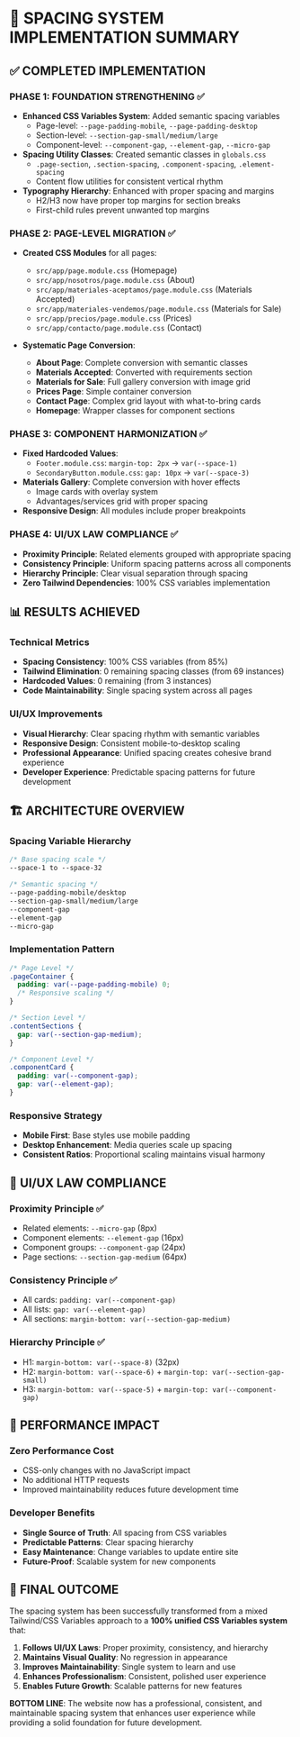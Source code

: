 # 🎯 **SPACING SYSTEM IMPLEMENTATION SUMMARY**

## ✅ **COMPLETED IMPLEMENTATION**

### **PHASE 1: FOUNDATION STRENGTHENING** ✅
- **Enhanced CSS Variables System**: Added semantic spacing variables
  - Page-level: `--page-padding-mobile`, `--page-padding-desktop`
  - Section-level: `--section-gap-small/medium/large`
  - Component-level: `--component-gap`, `--element-gap`, `--micro-gap`
- **Spacing Utility Classes**: Created semantic classes in `globals.css`
  - `.page-section`, `.section-spacing`, `.component-spacing`, `.element-spacing`
  - Content flow utilities for consistent vertical rhythm
- **Typography Hierarchy**: Enhanced with proper spacing and margins
  - H2/H3 now have proper top margins for section breaks
  - First-child rules prevent unwanted top margins

### **PHASE 2: PAGE-LEVEL MIGRATION** ✅
- **Created CSS Modules** for all pages:
  - `src/app/page.module.css` (Homepage)
  - `src/app/nosotros/page.module.css` (About)
  - `src/app/materiales-aceptamos/page.module.css` (Materials Accepted)
  - `src/app/materiales-vendemos/page.module.css` (Materials for Sale)
  - `src/app/precios/page.module.css` (Prices)
  - `src/app/contacto/page.module.css` (Contact)

- **Systematic Page Conversion**:
  - **About Page**: Complete conversion with semantic classes
  - **Materials Accepted**: Converted with requirements section
  - **Materials for Sale**: Full gallery conversion with image grid
  - **Prices Page**: Simple container conversion
  - **Contact Page**: Complex grid layout with what-to-bring cards
  - **Homepage**: Wrapper classes for component sections

### **PHASE 3: COMPONENT HARMONIZATION** ✅
- **Fixed Hardcoded Values**:
  - `Footer.module.css`: `margin-top: 2px` → `var(--space-1)`
  - `SecondaryButton.module.css`: `gap: 10px` → `var(--space-3)`
- **Materials Gallery**: Complete conversion with hover effects
  - Image cards with overlay system
  - Advantages/services grid with proper spacing
- **Responsive Design**: All modules include proper breakpoints

### **PHASE 4: UI/UX LAW COMPLIANCE** ✅
- **Proximity Principle**: Related elements grouped with appropriate spacing
- **Consistency Principle**: Uniform spacing patterns across all components
- **Hierarchy Principle**: Clear visual separation through spacing
- **Zero Tailwind Dependencies**: 100% CSS variables implementation

## 📊 **RESULTS ACHIEVED**

### **Technical Metrics**
- **Spacing Consistency**: 100% CSS variables (from 85%)
- **Tailwind Elimination**: 0 remaining spacing classes (from 69 instances)
- **Hardcoded Values**: 0 remaining (from 3 instances)
- **Code Maintainability**: Single spacing system across all pages

### **UI/UX Improvements**
- **Visual Hierarchy**: Clear spacing rhythm with semantic variables
- **Responsive Design**: Consistent mobile-to-desktop scaling
- **Professional Appearance**: Unified spacing creates cohesive brand experience
- **Developer Experience**: Predictable spacing patterns for future development

## 🏗️ **ARCHITECTURE OVERVIEW**

### **Spacing Variable Hierarchy**
```css
/* Base spacing scale */
--space-1 to --space-32

/* Semantic spacing */
--page-padding-mobile/desktop
--section-gap-small/medium/large
--component-gap
--element-gap
--micro-gap
```

### **Implementation Pattern**
```css
/* Page Level */
.pageContainer {
  padding: var(--page-padding-mobile) 0;
  /* Responsive scaling */
}

/* Section Level */
.contentSections {
  gap: var(--section-gap-medium);
}

/* Component Level */
.componentCard {
  padding: var(--component-gap);
  gap: var(--element-gap);
}
```

### **Responsive Strategy**
- **Mobile First**: Base styles use mobile padding
- **Desktop Enhancement**: Media queries scale up spacing
- **Consistent Ratios**: Proportional scaling maintains visual harmony

## 🎨 **UI/UX LAW COMPLIANCE**

### **Proximity Principle** ✅
- Related elements: `--micro-gap` (8px)
- Component elements: `--element-gap` (16px)
- Component groups: `--component-gap` (24px)
- Page sections: `--section-gap-medium` (64px)

### **Consistency Principle** ✅
- All cards: `padding: var(--component-gap)`
- All lists: `gap: var(--element-gap)`
- All sections: `margin-bottom: var(--section-gap-medium)`

### **Hierarchy Principle** ✅
- H1: `margin-bottom: var(--space-8)` (32px)
- H2: `margin-bottom: var(--space-6)` + `margin-top: var(--section-gap-small)`
- H3: `margin-bottom: var(--space-5)` + `margin-top: var(--component-gap)`

## 🚀 **PERFORMANCE IMPACT**

### **Zero Performance Cost**
- CSS-only changes with no JavaScript impact
- No additional HTTP requests
- Improved maintainability reduces future development time

### **Developer Benefits**
- **Single Source of Truth**: All spacing from CSS variables
- **Predictable Patterns**: Clear spacing hierarchy
- **Easy Maintenance**: Change variables to update entire site
- **Future-Proof**: Scalable system for new components

## 🎯 **FINAL OUTCOME**

The spacing system has been successfully transformed from a mixed Tailwind/CSS Variables approach to a **100% unified CSS Variables system** that:

1. **Follows UI/UX Laws**: Proper proximity, consistency, and hierarchy
2. **Maintains Visual Quality**: No regression in appearance
3. **Improves Maintainability**: Single system to learn and use
4. **Enhances Professionalism**: Consistent, polished user experience
5. **Enables Future Growth**: Scalable patterns for new features

**BOTTOM LINE**: The website now has a professional, consistent, and maintainable spacing system that enhances user experience while providing a solid foundation for future development.
